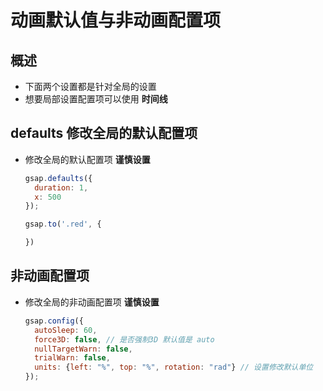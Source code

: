 # 动画默认值与非动画配置项

## 概述

+ 下面两个设置都是针对全局的设置
+ 想要局部设置配置项可以使用 **时间线**

## defaults 修改全局的默认配置项

+ 修改全局的默认配置项 **谨慎设置**

  ```js
  gsap.defaults({
    duration: 1,
    x: 500
  });

  gsap.to('.red', {

  })
  ```

## 非动画配置项

+ 修改全局的非动画配置项 **谨慎设置**

  ```js
  gsap.config({
    autoSleep: 60,
    force3D: false, // 是否强制3D 默认值是 auto
    nullTargetWarn: false,
    trialWarn: false,
    units: {left: "%", top: "%", rotation: "rad"} // 设置修改默认单位
  });
  ```
